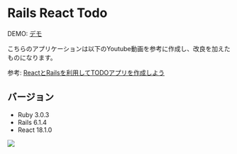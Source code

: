 # Rails React Todo

DEMO: [デモ](https://youtube-rails-react-todo.herokuapp.com/)

こちらのアプリケーションは以下のYoutube動画を参考に作成し、改良を加えたものになります。

参考: [ReactとRailsを利用してTODOアプリを作成しよう](https://youtu.be/yD0QotED6f8)

## バージョン

- Ruby 3.0.3
- Rails 6.1.4
- React 18.1.0

![](https://youtube-rails-react-todo.herokuapp.com/demo.jpg)